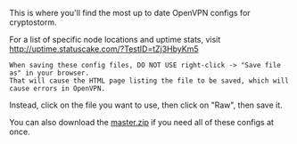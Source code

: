 This is where you'll find the most up to date OpenVPN configs for cryptostorm.

For a list of specific node locations and uptime stats, visit http://uptime.statuscake.com/?TestID=tZj3HbyKm5

```
When saving these config files, DO NOT USE right-click -> "Save file as" in your browser.
That will cause the HTML page listing the file to be saved, which will cause errors in OpenVPN.
```
Instead, click on the file you want to use, then click on "Raw", then save it.

You can also download the [master.zip](https://github.com/cryptostorm/cryptostorm_client_configuration_files/archive/master.zip) if you need all of these configs at once.
